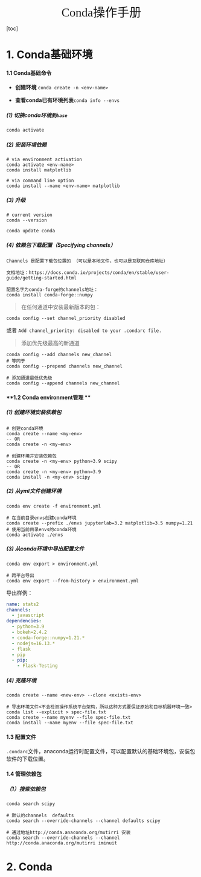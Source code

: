 <div align=center><font face="黑体" size=6>Conda操作手册</font></div>

[toc]

# 1. Conda基础环境

#### **1.1 Conda基础命令**

* **创建环境** `conda create -n <env-name>`

* **查看conda已有环境列表**`conda info --envs`

##### (1) 切换conda环境到`base`

```powershell
conda activate
```

##### (2) 安装环境依赖

```shell
# via environment activation
conda activate <env-name>
conda install matplotlib

# via command line option
conda install --name <env-name> matplotlib
```

##### (3) 升级

```shell
# current version
conda --version

conda update conda
```

##### (4) 依赖包下载配置（Specifying channels）

```shell
Channels 是配置下载包位置的 （可以是本地文件，也可以是互联网仓库地址）

文档地址：https://docs.conda.io/projects/conda/en/stable/user-guide/getting-started.html

配置名字为conda-forge的channels地址：
conda install conda-forge::numpy  
```

> 在任何通道中安装最新版本的包：

```shell
conda config --set channel_priority disabled
```

或者 `Add channel_priority: disabled to your .condarc file.`

> 添加优先级最高的新通道

```shell
conda config --add channels new_channel
# 等同于
conda config --prepend channels new_channel

# 添加通道最低优先级
conda config --append channels new_channel

```

#### **1.2 Conda environment管理 **

##### (1) 创建环境安装依赖包

```shell
# 创建conda环境
conda create --name <my-env>
-- OR
conda create -n <my-env>

# 创建环境并安装依赖包
conda create -n <my-env> python=3.9 scipy
-- OR
conda create -n <my-env> python=3.9 
conda install -n <my-env> scipy
```

##### (2) 从yml文件创建环境

```shell
conda env create -f environment.yml

# 在当前目录envs创建conda环境
conda create --prefix ./envs jupyterlab=3.2 matplotlib=3.5 numpy=1.21
# 使用当前目录envs的conda环境
conda activate ./envs
```

##### (3) 从conda环境中导出配置文件

```shell
conda env export > environment.yml

# 跨平台导出
conda env export --from-history > environment.yml
```

导出样例：

```yml
name: stats2
channels:
  - javascript
dependencies:
  - python=3.9
  - bokeh=2.4.2
  - conda-forge::numpy=1.21.*
  - nodejs=16.13.*
  - flask
  - pip
  - pip:
    - Flask-Testing
```

##### (4) 克隆环境

```shell
conda create --name <new-env> --clone <exists-env>

# 导出环境文件<不会检测操作系统平台架构，所以这种方式要保证原始和目标机器环境一致>
conda list --explicit > spec-file.txt
conda create --name myenv --file spec-file.txt
conda install --name myenv --file spec-file.txt
```

#### **1.3 配置文件**

`.condarc`文件，anaconda运行时配置文件，可以配置默认的基础环境包，安装包软件的下载位置。

#### 1.4 管理依赖包

##### （1）搜索依赖包

```shell
conda search scipy

# 默认的channels  defaults
conda search --override-channels --channel defaults scipy

# 通过地址http://conda.anaconda.org/mutirri 安装
conda search --override-channels --channel http://conda.anaconda.org/mutirri iminuit
```

# 2. Conda